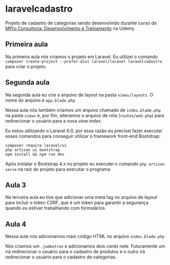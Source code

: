 # laravelcadastro

Projeto de cadastro de categorias sendo desenvolvido durante curso da [MPro Consultoria, Desenvolvimento e Treinamento](https://www.udemy.com/course/laravelcompleto/) na Udemy.

## Primeira aula

Na primeira aula nós criamos o projeto em Laravel. Eu utilizei o comando `composer create-project --prefer-dist laravel/laravel laravelcadastro` para criar o projeto.

## Segunda aula

Na segunda aula eu crie o arquivo de layout na pasta `views/layouts`. O nome do arquivo é `app.blade.php`

Nessa aula nós também criamos um arquivo chamado de `index.blade.php` na pasta `views` e, por fim, alteramos o arquivo de rota (`routes/web.php`) para redirecionar o usuário para a nova *view index*.

Eu estou utilizando o Laravel 6.0, por essa razão eu precisei fazer executar esses comandos para conseguir utilizar o framework front-end Bootstrap:

```
composer require laravel/ui
php artisan ui bootstrap
npm install && npm run dev
```

Após instalar o Bootstrap 4.x no projeto eu executei o comando `php artisan serve` na raiz do projeto para executar o programa.

## Aula 3

Na terceira aula eu tive que adicionar uma meta tag no arquivo de layout para incluir o token CSRF, que é um token para garantir a segurança quando eu estiver trabalhando com formulários.

## Aula 4

Nessa aula nós adicionamos mais código HTML no arquivo `index.blade.php`

Nós criamos um `.jumbotron` e adicionamos dois *cards* nele. Futuramente um irá redirecionar o usuário para o cadastro de produtos e o outro irá redirecionar o usuário para o cadastro de categorias.
